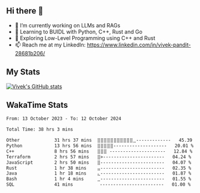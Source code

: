 ## Hi there 👋

- 🔭 I’m currently working on LLMs and RAGs
- 🌱 Learning to BUIDL with Python, C++, Rust and Go 
- 🤔 Exploring Low-Level Programming using C++ and Rust 
- 📫 Reach me at my LinkedIn: https://www.linkedin.com/in/vivek-pandit-28681b206/

## My Stats
[![Vivek's GitHub stats](https://github-readme-stats.vercel.app/api?username=ipanditi&show_icons=true&theme=dark)](https://ipanditi.github.io/)

## WakaTime Stats
<!--START_SECTION:waka-->

```txt
From: 13 October 2023 - To: 12 October 2024

Total Time: 38 hrs 3 mins

Other             31 hrs 37 mins  ⣿⣿⣿⣿⣿⣿⣿⣿⣿⣿⣿⣀-------------   45.39 %
Python            13 hrs 56 mins  ⣿⣿⣿⣿⣿--------------------   20.01 %
C++               8 hrs 56 mins   ⣿⣿⣿ ---------------------   12.84 %
Terraform         2 hrs 57 mins   ⣿>-----------------------   04.24 %
JavaScript        2 hrs 50 mins   ⣿------------------------   04.07 %
Rust              1 hr 38 mins    ⣤------------------------   02.35 %
Java              1 hr 18 mins    ⣄------------------------   01.87 %
Bash              1 hr 4 mins     ⣀------------------------   01.55 %
SQL               41 mins          ------------------------   01.00 %
```

<!--END_SECTION:waka-->


